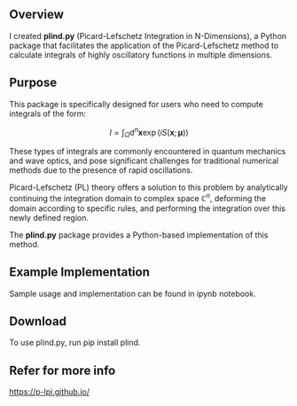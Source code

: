 ## Overview
I created **plind.py** (Picard-Lefschetz Integration in N-Dimensions), a Python package that facilitates the application of the Picard-Lefschetz method to calculate integrals of highly oscillatory functions in multiple dimensions.

## Purpose
This package is specifically designed for users who need to compute integrals of the form:

$$I = \int_\Omega \text{d}^n\mathbf{x}\exp(i S(\mathbf{x}; \mathbf{\mu}))$$

These types of integrals are commonly encountered in quantum mechanics and wave optics, and pose significant challenges for traditional numerical methods due to the presence of rapid oscillations.

Picard-Lefschetz (PL) theory offers a solution to this problem by analytically continuing the integration domain to complex space $\mathbb{C}^n$, deforming the domain according to specific rules, and performing the integration over this newly defined region.

The **plind.py** package provides a Python-based implementation of this method.

## Example Implementation
Sample usage and implementation can be found in ipynb notebook.

## Download
To use plind.py, run pip install plind.



## Refer for more info
https://p-lpi.github.io/




